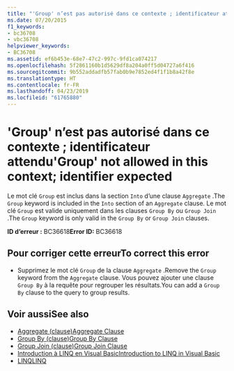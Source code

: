```yaml
---
title: "'Group' n’est pas autorisé dans ce contexte ; identificateur attendu"
ms.date: 07/20/2015
f1_keywords:
- bc36708
- vbc36708
helpviewer_keywords:
- BC36708
ms.assetid: ef6b453e-68e7-47c2-997c-9fd1ca074217
ms.openlocfilehash: 5f2861160b1d5629df8a204a0ff5d04727a6f416
ms.sourcegitcommit: 9b552addadfb57fab0b9e7852ed4f1f1b8a42f8e
ms.translationtype: HT
ms.contentlocale: fr-FR
ms.lasthandoff: 04/23/2019
ms.locfileid: "61765880"
---
```

# <a name="group-not-allowed-in-this-context-identifier-expected"></a><span data-ttu-id="81dec-102">'Group' n’est pas autorisé dans ce contexte ; identificateur attendu</span><span class="sxs-lookup"><span data-stu-id="81dec-102">'Group' not allowed in this context; identifier expected</span></span>
<span data-ttu-id="81dec-103">Le mot clé `Group` est inclus dans la section `Into` d’une clause `Aggregate` .</span><span class="sxs-lookup"><span data-stu-id="81dec-103">The `Group` keyword is included in the `Into` section of an `Aggregate` clause.</span></span> <span data-ttu-id="81dec-104">Le mot clé `Group` est valide uniquement dans les clauses `Group By` ou `Group Join` .</span><span class="sxs-lookup"><span data-stu-id="81dec-104">The `Group` keyword is only valid in the `Group By` or `Group Join` clauses.</span></span>  
  
 <span data-ttu-id="81dec-105">**ID d’erreur :** BC36618</span><span class="sxs-lookup"><span data-stu-id="81dec-105">**Error ID:** BC36618</span></span>  
  
## <a name="to-correct-this-error"></a><span data-ttu-id="81dec-106">Pour corriger cette erreur</span><span class="sxs-lookup"><span data-stu-id="81dec-106">To correct this error</span></span>  
  
- <span data-ttu-id="81dec-107">Supprimez le mot clé `Group` de la clause `Aggregate` .</span><span class="sxs-lookup"><span data-stu-id="81dec-107">Remove the `Group` keyword from the `Aggregate` clause.</span></span> <span data-ttu-id="81dec-108">Vous pouvez ajouter une clause `Group By` à la requête pour regrouper les résultats.</span><span class="sxs-lookup"><span data-stu-id="81dec-108">You can add a `Group By` clause to the query to group results.</span></span>  
  
## <a name="see-also"></a><span data-ttu-id="81dec-109">Voir aussi</span><span class="sxs-lookup"><span data-stu-id="81dec-109">See also</span></span>

- [<span data-ttu-id="81dec-110">Aggregate (clause)</span><span class="sxs-lookup"><span data-stu-id="81dec-110">Aggregate Clause</span></span>](../../visual-basic/language-reference/queries/aggregate-clause.md)
- [<span data-ttu-id="81dec-111">Group By (clause)</span><span class="sxs-lookup"><span data-stu-id="81dec-111">Group By Clause</span></span>](../../visual-basic/language-reference/queries/group-by-clause.md)
- [<span data-ttu-id="81dec-112">Group Join (clause)</span><span class="sxs-lookup"><span data-stu-id="81dec-112">Group Join Clause</span></span>](../../visual-basic/language-reference/queries/group-join-clause.md)
- [<span data-ttu-id="81dec-113">Introduction à LINQ en Visual Basic</span><span class="sxs-lookup"><span data-stu-id="81dec-113">Introduction to LINQ in Visual Basic</span></span>](../../visual-basic/programming-guide/language-features/linq/introduction-to-linq.md)
- [<span data-ttu-id="81dec-114">LINQ</span><span class="sxs-lookup"><span data-stu-id="81dec-114">LINQ</span></span>](../../visual-basic/programming-guide/language-features/linq/index.md)
